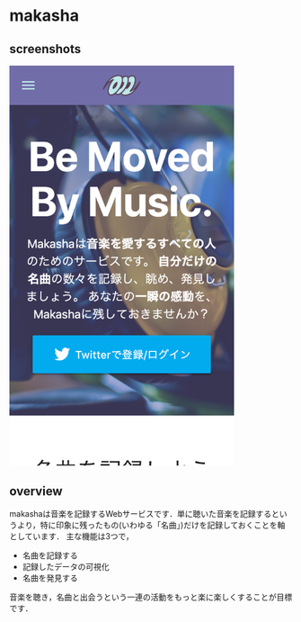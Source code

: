 # makasha

## screenshots

<img src="./screenshots/shot1.png" width="400px">

## overview
makashaは音楽を記録するWebサービスです．単に聴いた音楽を記録するというより，特に印象に残ったもの(いわゆる「名曲」)だけを記録しておくことを軸としています． 
主な機能は3つで，  

- 名曲を記録する
- 記録したデータの可視化
- 名曲を発見する

音楽を聴き，名曲と出会うという一連の活動をもっと楽に楽しくすることが目標です．
